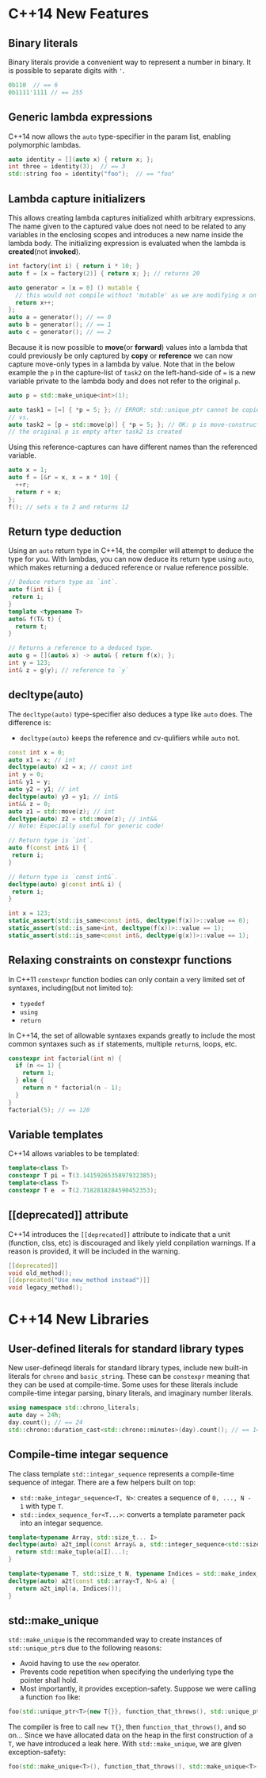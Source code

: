 # C++14 New Features
## Binary literals
Binary literals provide a convenient way to represent a number in binary. It is possible to separate digits with `'`.
```C++
0b110  // == 6
0b1111'1111 // == 255
```
<!-- more -->
## Generic lambda expressions
C++14 now allows the `auto` type-specifier in the param list, enabling polymorphic lambdas.
```C++
auto identity = [](auto x) { return x; };
int three = identity(3);  // == 3
std::string foo = identity("foo");  // == "foo"
```

## Lambda capture initializers
This allows creating lambda captures initialized whith arbitrary expressions. The name given to the captured value does not need to be related to any variables in the enclosing scopes and introduces a new name inside the lambda body. The initializing expression is evaluated when the lambda is **created**(not **invoked**).
```C++
int factory(int i) { return i * 10; }
auto f = [x = factory(2)] { return x; }; // returns 20

auto generator = [x = 0] () mutable {
  // this would not compile without 'mutable' as we are modifying x on each call
  return x++;
};
auto a = generator(); // == 0
auto b = generator(); // == 1
auto c = generator(); // == 2
```

Because it is now possible to **move**(or **forward**) values into a lambda that could previously be only captured by **copy** or **reference** we can now capture move-only types in a lambda by value. Note that in the below example the `p` in the capture-list of `task2` on the left-hand-side of `=` is a new variable private to the lambda body and does not refer to the original `p`.
```C++
auto p = std::make_unique<int>(1);

auto task1 = [=] { *p = 5; }; // ERROR: std::unique_ptr cannot be copied
// vs.
auto task2 = [p = std::move(p)] { *p = 5; }; // OK: p is move-constructed into the closure object
// the original p is empty after task2 is created
```

Using this reference-captures can have different names than the referenced variable.
```C++
auto x = 1;
auto f = [&r = x, x = x * 10] {
  ++r;
  return r + x;
};
f(); // sets x to 2 and returns 12
```

## Return type deduction
Using an `auto` return type in C++14, the compiler will attempt to deduce the type for you. With lambdas, you can now deduce its return type using `auto`, which makes returning a deduced reference or rvalue reference possible.
```C++
// Deduce return type as `int`.
auto f(int i) {
 return i;
}
template <typename T>
auto& f(T& t) {
  return t;
}

// Returns a reference to a deduced type.
auto g = [](auto& x) -> auto& { return f(x); };
int y = 123;
int& z = g(y); // reference to `y`
```

## decltype(auto)
The `decltype(auto)` type-specifier also deduces a type like `auto` does. The difference is:
- `decltype(auto)` keeps the reference and cv-qulifiers while `auto` not.

```C++
const int x = 0;
auto x1 = x; // int
decltype(auto) x2 = x; // const int
int y = 0;
int& y1 = y;
auto y2 = y1; // int
decltype(auto) y3 = y1; // int&
int&& z = 0;
auto z1 = std::move(z); // int
decltype(auto) z2 = std::move(z); // int&&
// Note: Especially useful for generic code!

// Return type is `int`.
auto f(const int& i) {
 return i;
}

// Return type is `const int&`.
decltype(auto) g(const int& i) {
 return i;
}

int x = 123;
static_assert(std::is_same<const int&, decltype(f(x))>::value == 0);
static_assert(std::is_same<int, decltype(f(x))>::value == 1);
static_assert(std::is_same<const int&, decltype(g(x))>::value == 1);
```

## Relaxing constraints on constexpr functions
In C++11 `constexpr` function bodies can only contain a very limited set of syntaxes, including(but not limited to):
- `typedef`
- `using`
- `return`

In C++14, the set of allowable syntaxes expands greatly to include the most common syntaxes such as `if` statements, multiple `return`s, loops, etc.

```C++
constexpr int factorial(int n) {
  if (n <= 1) {
    return 1;
  } else {
    return n * factorial(n - 1);
  }
}
factorial(5); // == 120
```

## Variable templates
C++14 allows variables to be templated:
```C++
template<class T>
constexpr T pi = T(3.1415926535897932385);
template<class T>
constexpr T e  = T(2.7182818284590452353);
```

## [[deprecated]] attribute
C++14 introduces the `[[deprecated]]` attribute to indicate that a unit (function, clss, etc) is discouraged and likely yield conpilation warnings. If a reason is provided, it will be included in the warning.
```C++
[[deprecated]]
void old_method();
[[deprecated("Use new_method instead")]]
void legacy_method();
```

# C++14 New Libraries
## User-defined literals for standard library types
New user-defineqd literals for standard library types, include new built-in literals for `chrono` and `basic_string`. These can be `constexpr` meaning that they can be used at compile-time. Some uses for these literals include compile-time integar parsing, binary literals, and imaginary number literals.
```C++
using namespace std::chrono_literals;
auto day = 24h;
day.count(); // == 24
std::chrono::duration_cast<std::chrono::minutes>(day).count(); // == 1440
```

## Compile-time integar sequence
The class template `std::integar_sequence` represents a compile-time sequence of integar. There are a few helpers built on top:
- `std::make_integar_sequence<T, N>`: creates a sequence of `0, ..., N - 1` with type `T`.
- `std::index_sequence_for<T...>`: converts a template parameter pack into an integar sequence.

```C++
template<typename Array, std::size_t... I>
decltype(auto) a2t_impl(const Array& a, std::integer_sequence<std::size_t, I...>) {
  return std::make_tuple(a[I]...);
}

template<typename T, std::size_t N, typename Indices = std::make_index_sequence<N>>
decltype(auto) a2t(const std::array<T, N>& a) {
  return a2t_impl(a, Indices());
}
```

## std::make_unique
`std::make_unique` is the recommanded way to create instances of `std::unique_ptr`s due to the following reasons:
- Avoid having to use the `new` operator.
- Prevents code repetition when specifying the underlying type the pointer shall hold.
- Most importantly, it provides exception-safety. Suppose we were calling a function `foo` like:

```C++
foo(std::unique_ptr<T>{new T{}}, function_that_throws(), std::unique_ptr<T>{new T{}});
```
The compiler is free to call `new T{}`, then `function_that_throws()`, and so on... Since we have allocated data on the heap in the first construction of a `T`, we have introduced a leak here. With `std::make_unique`, we are given exception-safety:
```C++
foo(std::make_unique<T>(), function_that_throws(), std::make_unique<T>());
```
